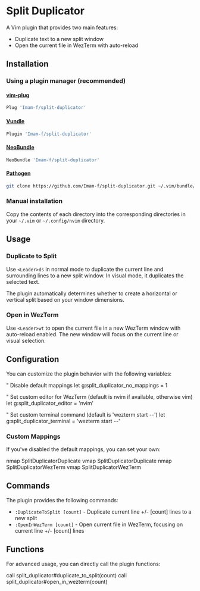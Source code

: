 # Split Duplicator

A Vim plugin that provides two main features:
- Duplicate text to a new split window
- Open the current file in WezTerm with auto-reload

## Installation

### Using a plugin manager (recommended)

#### [vim-plug](https://github.com/junegunn/vim-plug)
```sh
Plug 'Imam-f/split-duplicator'
```

#### [Vundle](https://github.com/VundleVim/Vundle.vim)
```sh
Plugin 'Imam-f/split-duplicator'
```

#### [NeoBundle](https://github.com/Shougo/neobundle.vim)
```sh
NeoBundle 'Imam-f/split-duplicator'
```

#### [Pathogen](https://github.com/tpope/vim-pathogen)
```sh
git clone https://github.com/Imam-f/split-duplicator.git ~/.vim/bundle/split-duplicator
```

### Manual installation

Copy the contents of each directory into the corresponding directories in your
`~/.vim` or `~/.config/nvim` directory.

## Usage

### Duplicate to Split

Use `<Leader>ds` in normal mode to duplicate the current line and surrounding lines to a new split window. In visual mode, it duplicates the selected text.

The plugin automatically determines whether to create a horizontal or vertical split based on your window dimensions.

### Open in WezTerm

Use `<Leader>wt` to open the current file in a new WezTerm window with auto-reload enabled. The new window will focus on the current line or visual selection.

## Configuration

You can customize the plugin behavior with the following variables:

" Disable default mappings
let g:split_duplicator_no_mappings = 1

" Set custom editor for WezTerm (default is nvim if available, otherwise vim)
let g:split_duplicator_editor = 'nvim'

" Set custom terminal command (default is 'wezterm start --')
let g:split_duplicator_terminal = 'wezterm start --'

### Custom Mappings

If you've disabled the default mappings, you can set your own:

nmap <F5> <Plug>SplitDuplicatorDuplicate
vmap <F5> <Plug>SplitDuplicatorDuplicate
nmap <F6> <Plug>SplitDuplicatorWezTerm
vmap <F6> <Plug>SplitDuplicatorWezTerm

## Commands

The plugin provides the following commands:

- `:DuplicateToSplit [count]` - Duplicate current line +/- [count] lines to a new split
- `:OpenInWezTerm [count]` - Open current file in WezTerm, focusing on current line +/- [count] lines

## Functions

For advanced usage, you can directly call the plugin functions:

call split_duplicator#duplicate_to_split(count)
call split_duplicator#open_in_wezterm(count)

